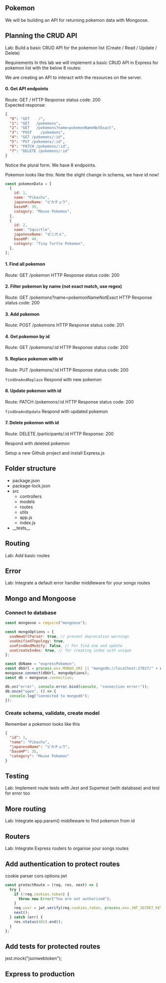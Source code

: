 ## Pokemon

We will be building an API for returning pokemon data with Mongoose.

## Planning the CRUD API

Lab: Build a basic CRUD API for the pokemon list (Create / Read / Update / Delete)

Requirements
In this lab we will implement a basic CRUD API in Express for pokemon list with the below 8 routes:

We are creating an API to interact with the resources on the server.

#### 0. Get API endpoints

Route: GET /
HTTP Response status code: 200  
Expected response:

```json
{
  "0": "GET    /",
  "1": "GET   /pokemons",
  "2": "GET   /pokemons?name=pokemonNameNotExact",
  "3": "POST    /pokemons",
  "4": "GET /pokemons/:id",
  "5": "PUT /pokemons/:id",
  "6": "PATCH /pokemons/:id",
  "7": "DELETE /pokemons/:id"
}
```

Notice the plural form. We have 8 endpoints.

Pokemon looks like this:
Note the slight change in schema, we have id now!

```js
const pokemonData = [
  {
    id: 1,
    name: "Pikachu",
    japaneseName: "ピカチュウ",
    baseHP: 35,
    category: "Mouse Pokemon",
  },
  {
    id: 2,
    name: "Squirtle",
    japaneseName: "ゼニガメ",
    baseHP: 44,
    category: "Tiny Turtle Pokemon",
  },
];
```

#### 1. Find all pokemon

Route: GET /pokemon
HTTP Response status code: 200

#### 2. Filter pokemon by name (not exact match, use regex)

Route: GET /pokemons?name=pokemonNameNotExact
HTTP Response status code: 200

#### 3. Add pokemon

Route: POST /pokemons
HTTP Response status code: 201

#### 4. Get pokemon by id

Route: GET /pokemons/:id
HTTP Response status code: 200

#### 5. Replace pokemon with id

Route: PUT /pokemons/:id
HTTP Response status code: 200

`findOneAndReplace`
Respond with new pokemon

#### 6. Update pokemon with id

Route: PATCH /pokemons/:id
HTTP Response status code: 200

`findOneAndUpdate`
Respond with updated pokemon

#### 7. Delete pokemon with id

Route: DELETE /participants/:id
HTTP Response: 200

Respond with deleted pokemon

Setup a new Github project and install Express.js

## Folder structure

- package.json
- package-lock.json
- src
  - controllers
  - models
  - routes
  - utils
  - app.js
  - index.js
- \_\_tests\_\_

## Routing

Lab: Add basic routes

## Error

Lab: Integrate a default error handler middleware for your songs routes

## Mongo and Mongoose

### Connect to database

```js
const mongoose = require("mongoose");

const mongoOptions = {
  useNewUrlParser: true, // prevent deprecation warnings
  useUnifiedTopology: true,
  useFindAndModify: false, // For find one and update
  useCreateIndex: true, // for creating index with unique
};

const dbName = "expressPokemon";
const dbUrl = process.env.MONGO_URI || "mongodb://localhost:27017/" + dbName;
mongoose.connect(dbUrl, mongoOptions);
const db = mongoose.connection;

db.on("error", console.error.bind(console, "connection error:"));
db.once("open", () => {
  console.log("connected to mongodb");
});
```

### Create schema, validate, create model

Remember a pokemon looks like this

```json
{
  "id": 1,
  "name": "Pikachu",
  "japaneseName": "ピカチュウ",
  "baseHP": 35,
  "category": "Mouse Pokemon"
}
```

## Testing

Lab: Implement route tests with Jest and Supertest (with database) and test for error too

## More routing

Lab: Integrate app.param() middleware to find pokemon from id

## Routers

Lab: Integrate Express routers to organise your songs routes

## Add authentication to protect routes

cookie parser
cors options
jwt

```js
const protectRoute = (req, res, next) => {
  try {
    if (!req.cookies.token) {
      throw new Error("You are not authorized");
    }
    req.user = jwt.verify(req.cookies.token, process.env.JWT_SECRET_KEY);
    next();
  } catch (err) {
    res.status(401).end();
  }
};
```

## Add tests for protected routes

jest.mock("jsonwebtoken");

## Express to production
